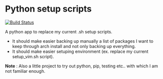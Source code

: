 # Python setup scripts

[![Build Status](https://travis-ci.org/jpgdev/python_setup.svg?branch=master)](https://travis-ci.org/jpgdev/python_setup)

A python app to replace my current .sh setup scripts.

- It should make easier backing up manually a list of packages I want to keep through arch install and not only backing up everything.
- It should make easier setuping environment (ex. replace my current setup_vim.sh script).

**Note** : Also a little project to try out python, pip, testing etc.. with which I am not familiar enough.
